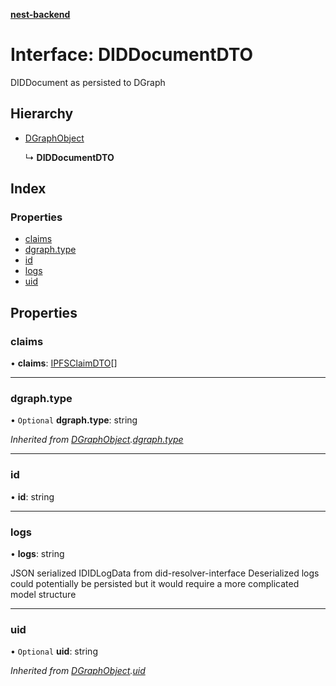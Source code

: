 **[nest-backend](../README.md)**

# Interface: DIDDocumentDTO

DIDDocument as persisted to DGraph

## Hierarchy

* [DGraphObject](dgraphobject.md)

  ↳ **DIDDocumentDTO**

## Index

### Properties

* [claims](diddocumentdto.md#claims)
* [dgraph.type](diddocumentdto.md#dgraph.type)
* [id](diddocumentdto.md#id)
* [logs](diddocumentdto.md#logs)
* [uid](diddocumentdto.md#uid)

## Properties

### claims

•  **claims**: [IPFSClaimDTO](../classes/ipfsclaimdto.md)[]

___

### dgraph.type

• `Optional` **dgraph.type**: string

*Inherited from [DGraphObject](dgraphobject.md).[dgraph.type](dgraphobject.md#dgraph.type)*

___

### id

•  **id**: string

___

### logs

•  **logs**: string

JSON serialized IDIDLogData from did-resolver-interface
Deserialized logs could potentially be persisted but it would require a more complicated model structure

___

### uid

• `Optional` **uid**: string

*Inherited from [DGraphObject](dgraphobject.md).[uid](dgraphobject.md#uid)*
